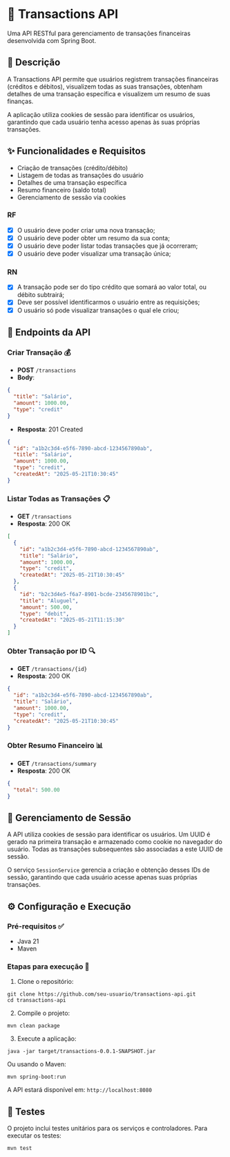 # 💸 Transactions API

Uma API RESTful para gerenciamento de transações financeiras desenvolvida com Spring Boot.

## 📝 Descrição

A Transactions API permite que usuários registrem transações financeiras (créditos e débitos), visualizem todas as suas transações, obtenham detalhes de uma transação específica e visualizem um resumo de suas finanças.

A aplicação utiliza cookies de sessão para identificar os usuários, garantindo que cada usuário tenha acesso apenas às suas próprias transações.

## ✨ Funcionalidades e Requisitos

- Criação de transações (crédito/débito)
- Listagem de todas as transações do usuário
- Detalhes de uma transação específica
- Resumo financeiro (saldo total)
- Gerenciamento de sessão via cookies

### RF

- [x] O usuário deve poder criar uma nova transação;
- [x] O usuário deve poder obter um resumo da sua conta;
- [x] O usuário deve poder listar todas transações que já ocorreram;
- [x] O usuário deve poder visualizar uma transação única;

### RN

- [x] A transação pode ser do tipo crédito que somará ao valor total, ou débito subtrairá;
- [x] Deve ser possível identificarmos o usuário entre as requisições;
- [x] O usuário só pode visualizar transações o qual ele criou;

## 🔗 Endpoints da API

### Criar Transação 💰
- **POST** `/transactions`
- **Body**: 
```json
{
  "title": "Salário",
  "amount": 1000.00,
  "type": "credit"
}
```
- **Resposta**: 201 Created
```json
{
  "id": "a1b2c3d4-e5f6-7890-abcd-1234567890ab",
  "title": "Salário",
  "amount": 1000.00,
  "type": "credit",
  "createdAt": "2025-05-21T10:30:45"
}
```

### Listar Todas as Transações 📋
- **GET** `/transactions`
- **Resposta**: 200 OK
```json
[
  {
    "id": "a1b2c3d4-e5f6-7890-abcd-1234567890ab",
    "title": "Salário",
    "amount": 1000.00,
    "type": "credit",
    "createdAt": "2025-05-21T10:30:45"
  },
  {
    "id": "b2c3d4e5-f6a7-8901-bcde-2345678901bc",
    "title": "Aluguel",
    "amount": 500.00,
    "type": "debit",
    "createdAt": "2025-05-21T11:15:30"
  }
]
```

### Obter Transação por ID 🔍
- **GET** `/transactions/{id}`
- **Resposta**: 200 OK
```json
{
  "id": "a1b2c3d4-e5f6-7890-abcd-1234567890ab",
  "title": "Salário",
  "amount": 1000.00,
  "type": "credit",
  "createdAt": "2025-05-21T10:30:45"
}
```

### Obter Resumo Financeiro 📊
- **GET** `/transactions/summary`
- **Resposta**: 200 OK
```json
{
  "total": 500.00
}
```

## 🔐 Gerenciamento de Sessão

A API utiliza cookies de sessão para identificar os usuários. Um UUID é gerado na primeira transação e armazenado como cookie no navegador do usuário. Todas as transações subsequentes são associadas a este UUID de sessão.

O serviço `SessionService` gerencia a criação e obtenção desses IDs de sessão, garantindo que cada usuário acesse apenas suas próprias transações.

## ⚙️ Configuração e Execução

### Pré-requisitos ✅
- Java 21
- Maven

### Etapas para execução 🚦

1. Clone o repositório:
```
git clone https://github.com/seu-usuario/transactions-api.git
cd transactions-api
```

2. Compile o projeto:
```
mvn clean package
```

3. Execute a aplicação:
```
java -jar target/transactions-0.0.1-SNAPSHOT.jar
```

Ou usando o Maven:
```
mvn spring-boot:run
```

A API estará disponível em: `http://localhost:8080`

## 🧪 Testes

O projeto inclui testes unitários para os serviços e controladores. Para executar os testes:

```
mvn test
```